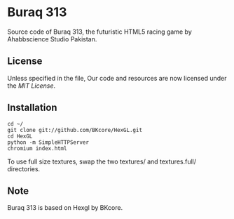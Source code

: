 Buraq 313
=========

Source code of Buraq 313, the futuristic HTML5 racing game by Ahabbscience Studio Pakistan.

## License

Unless specified in the file, Our code and resources are now licensed under the *MIT License*.

## Installation

	cd ~/
	git clone git://github.com/BKcore/HexGL.git
	cd HexGL
	python -m SimpleHTTPServer
	chromium index.html

To use full size textures, swap the two textures/ and textures.full/ directories.

## Note

Buraq 313 is based on Hexgl by BKcore.


